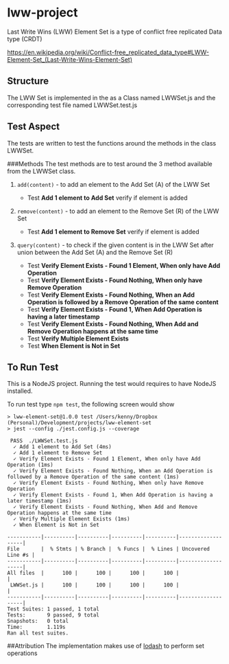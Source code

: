 # lww-project
Last Write Wins (LWW) Element Set is a type of conflict free replicated Data type (CRDT)

https://en.wikipedia.org/wiki/Conflict-free_replicated_data_type#LWW-Element-Set_(Last-Write-Wins-Element-Set)

## Structure
The LWW Set is implemented in the as a Class named LWWSet.js and the corresponding test file named LWWSet.test.js

## Test Aspect
The tests are written to test the functions around the methods in the class LWWSet.


###Methods
The test methods are to test around the 3 method available from the LWWSet class.

1. `add(content)` - to add an element to the Add Set (A) of the LWW Set
    * Test __Add 1 element to Add Set__ verify if element is added 

2. `remove(content)` - to add an element to the Remove Set (R) of the LWW Set
    * Test __Add 1 element to Remove Set__ verify if element is added

3. `query(content)` - to check if the given content is in the LWW Set after union between the Add Set (A) and the Remove Set (R)
    * Test __Verify Element Exists - Found 1 Element, When only have Add Operation__ 
    * Test __Verify Element Exists - Found Nothing, When only have Remove Operation__
    * Test __Verify Element Exists - Found Nothing, When an Add Operation is followed by a Remove Operation of the same content__
    * Test __Verify Element Exists - Found 1, When Add Operation is having a later timestamp__
    * Test __Verify Element Exists - Found Nothing, When Add and Remove Operation happens at the same time__
    * Test __Verify Multiple Element Exists__
    * Test __When Element is Not in Set__
    




## To Run Test
This is a NodeJS  project. Running the test would requires to have NodeJS installed.

To run test type `npm test`, the following screen would show

```
> lww-element-set@1.0.0 test /Users/kenny/Dropbox (Personal)/Development/projects/lww-element-set
> jest --config ./jest.config.js --coverage

 PASS  ./LWWSet.test.js
  ✓ Add 1 element to Add Set (4ms)
  ✓ Add 1 element to Remove Set
  ✓ Verify Element Exists - Found 1 Element, When only have Add Operation (1ms)
  ✓ Verify Element Exists - Found Nothing, When an Add Operation is followed by a Remove Operation of the same content (1ms)
  ✓ Verify Element Exists - Found Nothing, When only have Remove Operation
  ✓ Verify Element Exists - Found 1, When Add Operation is having a later timestamp (1ms)
  ✓ Verify Element Exists - Found Nothing, When Add and Remove Operation happens at the same time
  ✓ Verify Multiple Element Exists (1ms)
  ✓ When Element is Not in Set

-----------|----------|----------|----------|----------|-------------------|
File       |  % Stmts | % Branch |  % Funcs |  % Lines | Uncovered Line #s |
-----------|----------|----------|----------|----------|-------------------|
All files  |      100 |      100 |      100 |      100 |                   |
 LWWSet.js |      100 |      100 |      100 |      100 |                   |
-----------|----------|----------|----------|----------|-------------------|
Test Suites: 1 passed, 1 total
Tests:       9 passed, 9 total
Snapshots:   0 total
Time:        1.119s
Ran all test suites.
```

##Attribution
The implementation makes use of [lodash](https://lodash.com/ "lodash") to perform set operations
